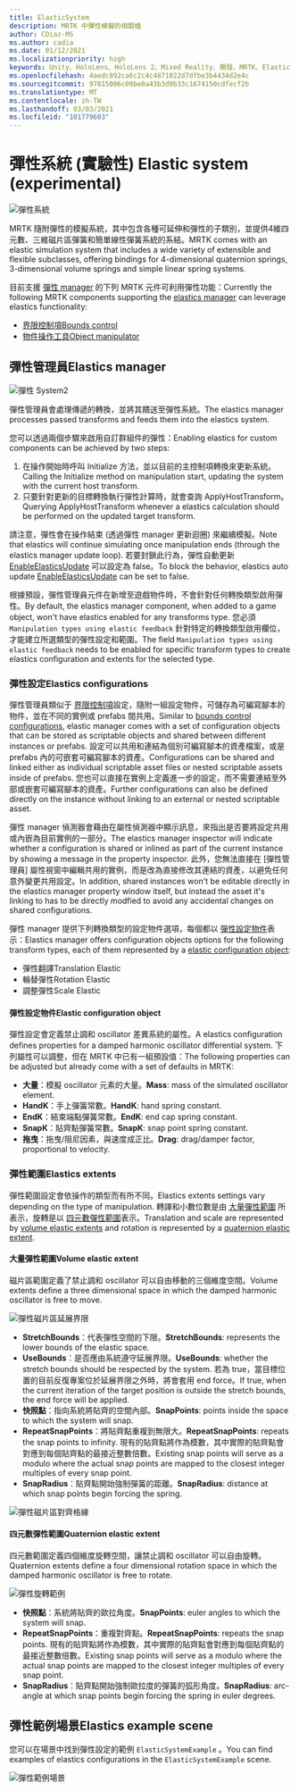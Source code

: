 ```yaml
---
title: ElasticSystem
description: MRTK 中彈性模擬的相關檔
author: CDiaz-MS
ms.author: cadia
ms.date: 01/12/2021
ms.localizationpriority: high
keywords: Unity、HoloLens、HoloLens 2、Mixed Reality、開發、MRTK、ElasticsSystem、
ms.openlocfilehash: 4aedc892ca6c2c4c4871022d7dfbe3b4434d2e4c
ms.sourcegitcommit: 97815006c09be0a43b3d9b33c1674150cdfecf2b
ms.translationtype: MT
ms.contentlocale: zh-TW
ms.lasthandoff: 03/03/2021
ms.locfileid: "101779603"
---
```

# <a name="elastic-system-experimental"></a><span data-ttu-id="33c4b-104">彈性系統 (實驗性) </span><span class="sxs-lookup"><span data-stu-id="33c4b-104">Elastic system (experimental)</span></span>

![彈性系統](../images/elastics/Elastics_Main1.gif)

<span data-ttu-id="33c4b-106">MRTK 隨附彈性的模擬系統，其中包含各種可延伸和彈性的子類別，並提供4維四元數、三維磁片區彈簧和簡單線性彈簧系統的系結。</span><span class="sxs-lookup"><span data-stu-id="33c4b-106">MRTK comes with an elastic simulation system that includes a wide variety of extensible and flexible subclasses, offering bindings for 4-dimensional quaternion springs, 3-dimensional volume springs and simple linear spring systems.</span></span>

<span data-ttu-id="33c4b-107">目前支援 [彈性 manager](xref:Microsoft.MixedReality.Toolkit.Experimental.Physics.ElasticsManager) 的下列 MRTK 元件可利用彈性功能：</span><span class="sxs-lookup"><span data-stu-id="33c4b-107">Currently the following MRTK components supporting the [elastics manager](xref:Microsoft.MixedReality.Toolkit.Experimental.Physics.ElasticsManager) can leverage elastics functionality:</span></span>

- [<span data-ttu-id="33c4b-108">界限控制項</span><span class="sxs-lookup"><span data-stu-id="33c4b-108">Bounds control</span></span>](../ux-building-blocks/BoundsControl.md)
- [<span data-ttu-id="33c4b-109">物件操作工具</span><span class="sxs-lookup"><span data-stu-id="33c4b-109">Object manipulator</span></span>](../ux-building-blocks/ObjectManipulator.md)

## <a name="elastics-manager"></a><span data-ttu-id="33c4b-110">彈性管理員</span><span class="sxs-lookup"><span data-stu-id="33c4b-110">Elastics manager</span></span>

![彈性 System2](../images/elastics/Elastics_Main.gif)

<span data-ttu-id="33c4b-112">彈性管理員會處理傳遞的轉換，並將其饋送至彈性系統。</span><span class="sxs-lookup"><span data-stu-id="33c4b-112">The elastics manager processes passed transforms and feeds them into the elastics system.</span></span>

<span data-ttu-id="33c4b-113">您可以透過兩個步驟來啟用自訂群組件的彈性：</span><span class="sxs-lookup"><span data-stu-id="33c4b-113">Enabling elastics for custom components can be achieved by two steps:</span></span>

1. <span data-ttu-id="33c4b-114">在操作開始時呼叫 Initialize 方法，並以目前的主控制項轉換來更新系統。</span><span class="sxs-lookup"><span data-stu-id="33c4b-114">Calling the Initialize method on manipulation start, updating the system with the current host transform.</span></span>
1. <span data-ttu-id="33c4b-115">只要針對更新的目標轉換執行彈性計算時，就會查詢 ApplyHostTransform。</span><span class="sxs-lookup"><span data-stu-id="33c4b-115">Querying ApplyHostTransform whenever a elastics calculation should be performed on the updated target transform.</span></span>

<span data-ttu-id="33c4b-116">請注意，彈性會在操作結束 (透過彈性 manager 更新迴圈) 來繼續模擬。</span><span class="sxs-lookup"><span data-stu-id="33c4b-116">Note that elastics will continue simulating once manipulation ends (through the elastics manager update loop).</span></span> <span data-ttu-id="33c4b-117">若要封鎖此行為，彈性自動更新 [EnableElasticsUpdate](xref:Microsoft.MixedReality.Toolkit.Experimental.Physics.ElasticsManager.EnableElasticsUpdate) 可以設定為 false。</span><span class="sxs-lookup"><span data-stu-id="33c4b-117">To block the behavior, elastics auto update [EnableElasticsUpdate](xref:Microsoft.MixedReality.Toolkit.Experimental.Physics.ElasticsManager.EnableElasticsUpdate) can be set to false.</span></span>

<span data-ttu-id="33c4b-118">根據預設，彈性管理員元件在新增至遊戲物件時，不會針對任何轉換類型啟用彈性。</span><span class="sxs-lookup"><span data-stu-id="33c4b-118">By default, the elastics manager component, when added to a game object, won't have elastics enabled for any transforms type.</span></span>
<span data-ttu-id="33c4b-119">您必須 `Manipulation types using elastic feedback` 針對特定的轉換類型啟用欄位，才能建立所選類型的彈性設定和範圍。</span><span class="sxs-lookup"><span data-stu-id="33c4b-119">The field `Manipulation types using elastic feedback` needs to be enabled for specific transform types to create elastics configuration and extents for the selected type.</span></span>

### <a name="elastics-configurations"></a><span data-ttu-id="33c4b-120">彈性設定</span><span class="sxs-lookup"><span data-stu-id="33c4b-120">Elastics configurations</span></span>

<span data-ttu-id="33c4b-121">彈性管理員類似于 [界限控制項](../ux-building-blocks/BoundsControl.md#configuration-objects)設定，隨附一組設定物件，可儲存為可編寫腳本的物件，並在不同的實例或 prefabs 間共用。</span><span class="sxs-lookup"><span data-stu-id="33c4b-121">Similar to [bounds control configurations](../ux-building-blocks/BoundsControl.md#configuration-objects), elastic manager comes with a set of configuration objects that can be stored as scriptable objects and shared between different instances or prefabs.</span></span> <span data-ttu-id="33c4b-122">設定可以共用和連結為個別可編寫腳本的資產檔案，或是 prefabs 內的可嵌套可編寫腳本的資產。</span><span class="sxs-lookup"><span data-stu-id="33c4b-122">Configurations can be shared and linked either as individual scriptable asset files or nested scriptable assets inside of prefabs.</span></span> <span data-ttu-id="33c4b-123">您也可以直接在實例上定義進一步的設定，而不需要連結至外部或嵌套可編寫腳本的資產。</span><span class="sxs-lookup"><span data-stu-id="33c4b-123">Further configurations can also be defined directly on the instance without linking to an external or nested scriptable asset.</span></span>

<span data-ttu-id="33c4b-124">彈性 manager 偵測器會藉由在屬性偵測器中顯示訊息，來指出是否要將設定共用或內嵌為目前實例的一部分。</span><span class="sxs-lookup"><span data-stu-id="33c4b-124">The elastics manager inspector will indicate whether a configuration is shared or inlined as part of the current instance by showing a message in the property inspector.</span></span> <span data-ttu-id="33c4b-125">此外，您無法直接在 [彈性管理員] 屬性視窗中編輯共用的實例，而是改為直接修改其連結的資產，以避免任何意外變更共用設定。</span><span class="sxs-lookup"><span data-stu-id="33c4b-125">In addition, shared instances won't be editable directly in the elastics manager property window itself, but instead the asset it's linking to has to be directly modfied to avoid any accidental changes on shared configurations.</span></span>

<span data-ttu-id="33c4b-126">彈性 manager 提供下列轉換類型的設定物件選項，每個都以 [彈性設定物件](#elastic-configuration-object)表示：</span><span class="sxs-lookup"><span data-stu-id="33c4b-126">Elastics manager offers configuration objects options for the following transform types, each of them represented by a [elastic configuration object](#elastic-configuration-object):</span></span>

- <span data-ttu-id="33c4b-127">彈性翻譯</span><span class="sxs-lookup"><span data-stu-id="33c4b-127">Translation Elastic</span></span>
- <span data-ttu-id="33c4b-128">輪替彈性</span><span class="sxs-lookup"><span data-stu-id="33c4b-128">Rotation Elastic</span></span>
- <span data-ttu-id="33c4b-129">調整彈性</span><span class="sxs-lookup"><span data-stu-id="33c4b-129">Scale Elastic</span></span>

#### <a name="elastic-configuration-object"></a><span data-ttu-id="33c4b-130">彈性設定物件</span><span class="sxs-lookup"><span data-stu-id="33c4b-130">Elastic configuration object</span></span>

<span data-ttu-id="33c4b-131">彈性設定會定義禁止調和 oscillator 差異系統的屬性。</span><span class="sxs-lookup"><span data-stu-id="33c4b-131">A elastics configuration defines properties for a damped harmonic oscillator differential system.</span></span>
<span data-ttu-id="33c4b-132">下列屬性可以調整，但在 MRTK 中已有一組預設值：</span><span class="sxs-lookup"><span data-stu-id="33c4b-132">The following properties can be adjusted but already come with a set of defaults in MRTK:</span></span>

- <span data-ttu-id="33c4b-133">**大量**：模擬 oscillator 元素的大量。</span><span class="sxs-lookup"><span data-stu-id="33c4b-133">**Mass**: mass of the simulated oscillator element.</span></span>
- <span data-ttu-id="33c4b-134">**HandK**：手上彈簧常數。</span><span class="sxs-lookup"><span data-stu-id="33c4b-134">**HandK**: hand spring constant.</span></span>
- <span data-ttu-id="33c4b-135">**EndK**：結束端點彈簧常數。</span><span class="sxs-lookup"><span data-stu-id="33c4b-135">**EndK**: end cap spring constant.</span></span>
- <span data-ttu-id="33c4b-136">**SnapK**：貼齊點彈簧常數。</span><span class="sxs-lookup"><span data-stu-id="33c4b-136">**SnapK**: snap point spring constant.</span></span>
- <span data-ttu-id="33c4b-137">**拖曳**：拖曳/阻尼因素，與速度成正比。</span><span class="sxs-lookup"><span data-stu-id="33c4b-137">**Drag**: drag/damper factor, proportional to velocity.</span></span>

### <a name="elastics-extents"></a><span data-ttu-id="33c4b-138">彈性範圍</span><span class="sxs-lookup"><span data-stu-id="33c4b-138">Elastics extents</span></span>

<span data-ttu-id="33c4b-139">彈性範圍設定會依操作的類型而有所不同。</span><span class="sxs-lookup"><span data-stu-id="33c4b-139">Elastics extents settings vary depending on the type of manipulation.</span></span> <span data-ttu-id="33c4b-140">轉譯和小數位數是由 [大量彈性範圍](#volume-elastic-extent) 所表示，旋轉是以 [四元數彈性範圍](#quaternion-elastic-extent)表示。</span><span class="sxs-lookup"><span data-stu-id="33c4b-140">Translation and scale are represented by [volume elastic extents](#volume-elastic-extent) and rotation is represented by a [quaternion elastic extent](#quaternion-elastic-extent).</span></span>

#### <a name="volume-elastic-extent"></a><span data-ttu-id="33c4b-141">大量彈性範圍</span><span class="sxs-lookup"><span data-stu-id="33c4b-141">Volume elastic extent</span></span>

<span data-ttu-id="33c4b-142">磁片區範圍定義了禁止調和 oscillator 可以自由移動的三個維度空間。</span><span class="sxs-lookup"><span data-stu-id="33c4b-142">Volume extents define a three dimensional space in which the damped harmonic oscillator is free to move.</span></span>

![彈性磁片區延展界限](../images/elastics/Elastics_Volume_Bounds.gif)

- <span data-ttu-id="33c4b-144">**StretchBounds**：代表彈性空間的下限。</span><span class="sxs-lookup"><span data-stu-id="33c4b-144">**StretchBounds**: represents the lower bounds of the elastic space.</span></span>
- <span data-ttu-id="33c4b-145">**UseBounds**：是否應由系統遵守延展界限。</span><span class="sxs-lookup"><span data-stu-id="33c4b-145">**UseBounds**: whether the stretch bounds should be respected by the system.</span></span> <span data-ttu-id="33c4b-146">若為 true，當目標位置的目前反復專案位於延展界限之外時，將會套用 end force。</span><span class="sxs-lookup"><span data-stu-id="33c4b-146">If true, when the current iteration of the target position is outside the stretch bounds, the end force will be applied.</span></span>
- <span data-ttu-id="33c4b-147">**快照點**：指向系統將貼齊的空間內部。</span><span class="sxs-lookup"><span data-stu-id="33c4b-147">**SnapPoints**: points inside the space to which the system will snap.</span></span>
- <span data-ttu-id="33c4b-148">**RepeatSnapPoints**：將貼齊點重複到無限大。</span><span class="sxs-lookup"><span data-stu-id="33c4b-148">**RepeatSnapPoints**: repeats the snap points to infinity.</span></span> <span data-ttu-id="33c4b-149">現有的貼齊點將作為模數，其中實際的貼齊點會對應到每個貼齊點的最接近整數倍數。</span><span class="sxs-lookup"><span data-stu-id="33c4b-149">Existing snap points will serve as a modulo where the actual snap points are mapped to the closest integer multiples of every snap point.</span></span>
- <span data-ttu-id="33c4b-150">**SnapRadius**：貼齊點開始強制彈簧的距離。</span><span class="sxs-lookup"><span data-stu-id="33c4b-150">**SnapRadius**: distance at which snap points begin forcing the spring.</span></span>

![彈性磁片區對齊格線](../images/elastics/Elastics_Volume_Snap.gif)

#### <a name="quaternion-elastic-extent"></a><span data-ttu-id="33c4b-152">四元數彈性範圍</span><span class="sxs-lookup"><span data-stu-id="33c4b-152">Quaternion elastic extent</span></span>

<span data-ttu-id="33c4b-153">四元數範圍定義四個維度旋轉空間，讓禁止調和 oscillator 可以自由旋轉。</span><span class="sxs-lookup"><span data-stu-id="33c4b-153">Quaternion extents define a four dimensional rotation space in which the damped harmonic oscillator is free to rotate.</span></span>

![彈性旋轉範例](../images/elastics/Elastics_Rotation.gif)

- <span data-ttu-id="33c4b-155">**快照點**：系統將貼齊的歐拉角度。</span><span class="sxs-lookup"><span data-stu-id="33c4b-155">**SnapPoints**: euler angles to which the system will snap.</span></span>
- <span data-ttu-id="33c4b-156">**RepeatSnapPoints**：重複對齊點。</span><span class="sxs-lookup"><span data-stu-id="33c4b-156">**RepeatSnapPoints**: repeats the snap points.</span></span> <span data-ttu-id="33c4b-157">現有的貼齊點將作為模數，其中實際的貼齊點會對應到每個貼齊點的最接近整數倍數。</span><span class="sxs-lookup"><span data-stu-id="33c4b-157">Existing snap points will serve as a modulo where the actual snap points are mapped to the closest integer multiples of every snap point.</span></span>
- <span data-ttu-id="33c4b-158">**SnapRadius**：貼齊點開始強制歐拉度的彈簧的弧形角度。</span><span class="sxs-lookup"><span data-stu-id="33c4b-158">**SnapRadius**: arc-angle at which snap points begin forcing the spring in euler degrees.</span></span>

## <a name="elastics-example-scene"></a><span data-ttu-id="33c4b-159">彈性範例場景</span><span class="sxs-lookup"><span data-stu-id="33c4b-159">Elastics example scene</span></span>

<span data-ttu-id="33c4b-160">您可以在場景中找到彈性設定的範例 `ElasticSystemExample` 。</span><span class="sxs-lookup"><span data-stu-id="33c4b-160">You can find examples of elastics configurations in the `ElasticSystemExample` scene.</span></span>

![彈性範例場景](../images/elastics/Elastics_Example_Scene.png)
